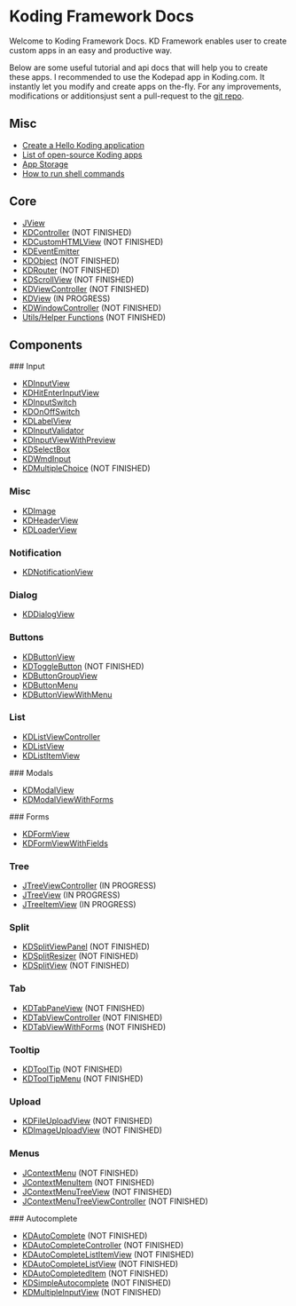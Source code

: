 # Koding Framework Docs

Welcome to Koding Framework Docs. KD Framework enables user to create custom
apps in an easy and productive way. 

Below are some useful tutorial and api docs that will help you to create these
apps. I recommended to use the Kodepad app in Koding.com. It instantly let you
modify and create apps on the-fly. For any improvements, modifications or
additionsjust sent a pull-request to the [git repo](https://github.com/farslan/koding-wiki).

## Misc

* [Create a Hello Koding application](/framework/first_app)
* [List of open-source Koding apps](/misc/list_of_kdapps)
* [App Storage](/framework/appstorage)
* [How to run shell commands](/framework/shell)

## Core 

* [JView](/core/JView)
* [KDController](/core/KDController) (NOT FINISHED)
* [KDCustomHTMLView](/core/KDCustomHTMLView) (NOT FINISHED)
* [KDEventEmitter](/core/KDEventEmitter)
* [KDObject](/core/KDObject) (NOT FINISHED)
* [KDRouter](/core/KDRouter) (NOT FINISHED)
* [KDScrollView](/core/KDScrollView) (NOT FINISHED)
* [KDViewController](/core/KDViewController) (NOT FINISHED)
* [KDView](/core/KDView) (IN PROGRESS)
* [KDWindowController](/core/KDWindowController) (NOT FINISHED)
* [Utils/Helper Functions](/core/utils) (NOT FINISHED)

## Components

### Input
* [KDInputView](/framework/input/KDInputView)
* [KDHitEnterInputView](/framework/input/KDHitEnterInputView)
* [KDInputSwitch](/framework/input/KDInputSwitch)
* [KDOnOffSwitch](/framework/input/KDOnOffSwitch)
* [KDLabelView](/framework/input/KDLabelView)
* [KDInputValidator](/framework/input/KDInputValidator) 
* [KDInputViewWithPreview](/framework/input/KDInputViewWithPreview)
* [KDSelectBox](/framework/input/KDSelectBox)
* [KDWmdInput](/framework/input/KDWmdInput)
* [KDMultipleChoice](/framework/input/KDMultipleChoice) (NOT FINISHED)

### Misc
* [KDImage](/framework/image/KDImage)
* [KDHeaderView](/framework/header/KDHeaderView)
* [KDLoaderView](/framework/loader/KDLoaderView)

### Notification
* [KDNotificationView](/framework/notification/KDNotificationView)

### Dialog
* [KDDialogView](/framework/dialog/KDDialogView)

### Buttons
* [KDButtonView](/framework/buttons/KDButtonView)
* [KDToggleButton](/framework/buttons/KDToggleButton) (NOT FINISHED)
* [KDButtonGroupView](/framework/buttons/KDButtonGroupView)
* [KDButtonMenu](/framework/buttons/KDButtonMenu)
* [KDButtonViewWithMenu](/framework/buttons/KDButtonViewWithMenu)

### List
* [KDListViewController](/framework/list/KDListViewController)
* [KDListView](/framework/list/KDListView)
* [KDListItemView](/framework/list/KDListItemView)

### Modals
* [KDModalView](/framework/modals/KDModalView)
* [KDModalViewWithForms](/framework/modals/KDModalViewWithForms)

### Forms
* [KDFormView](/framework/forms/KDFormView)
* [KDFormViewWithFields](/framework/forms/KDFormViewWithFields)

### Tree
* [JTreeViewController](/framework/tree/JTreeViewController) (IN PROGRESS)
* [JTreeView](/framework/tree/JTreeView) (IN PROGRESS)
* [JTreeItemView](/framework/tree/JTreeItemView) (IN PROGRESS)

### Split
* [KDSplitViewPanel](/framework/split/KDSplitViewPanel) (NOT FINISHED)
* [KDSplitResizer](/framework/split/KDSplitResizer) (NOT FINISHED)
* [KDSplitView](/framework/split/KDSplitView) (NOT FINISHED)

### Tab
* [KDTabPaneView](/framework/tab/KDTabPaneView) (NOT FINISHED)
* [KDTabViewController](/framework/tab/KDTabViewController) (NOT FINISHED)
* [KDTabViewWithForms](/framework/tab/KDTabViewWithForms) (NOT FINISHED)

### Tooltip
* [KDToolTip](/framework/tooltip/KDToolTip) (NOT FINISHED)
* [KDToolTipMenu](/framework/tooltip/KDToolTipMenu) (NOT FINISHED)

### Upload
* [KDFileUploadView](/framework/upload/KDFileUploadView) (NOT FINISHED)
* [KDImageUploadView](/framework/upload/KDImageUploadView) (NOT FINISHED)

### Menus
* [JContextMenu](/framework/menus/JContextMenu) (NOT FINISHED)
* [JContextMenuItem](/framework/menus/JContextMenuItem) (NOT FINISHED)
* [JContextMenuTreeView](/framework/menus/JContextMenuTreeView) (NOT FINISHED)
* [JContextMenuTreeViewController](/framework/menus/JContextMenuTreeViewController) (NOT FINISHED)

### Autocomplete
* [KDAutoComplete](/framework/autocomplete/KDAutoComplete) (NOT FINISHED)
* [KDAutoCompleteController](/framework/autocomplete/KDAutoCompleteController) (NOT FINISHED)
* [KDAutoCompleteListItemView](/framework/autocomplete/KDAutoCompleteListItemView) (NOT FINISHED)
* [KDAutoCompleteListView](/framework/autocomplete/KDAutoCompleteListView) (NOT FINISHED)
* [KDAutoCompletedItem](/framework/autocomplete/KDAutoCompletedItem) (NOT FINISHED)
* [KDSimpleAutocomplete](/framework/autocomplete/KDSimpleAutocomplete) (NOT FINISHED)
* [KDMultipleInputView](/framework/autocomplete/KDMultipleInputView) (NOT FINISHED)

